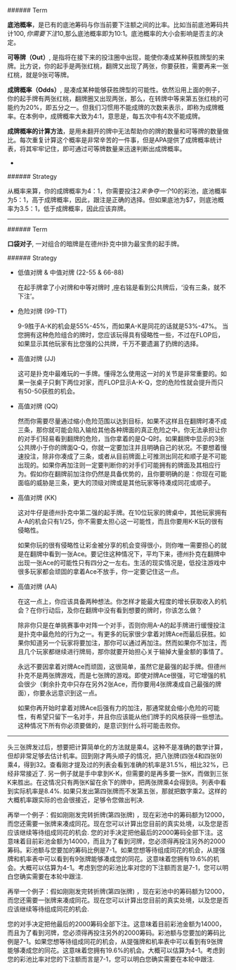 #####\# Term

**底池概率**，是已有的底池筹码与你当前要下注额之间的比率。比如当前底池筹码共计$100,你需要下注$10,那么底池概率即为10:1。底池概率的大小会影响是否主的决定。

**可等牌（Out）**, 是指将在接下来的投注圈中出现，能使你凑成某种获胜牌型的来牌。比方说，你的起手是两张红桃，翻牌又出现了两张，你要获胜，需要再来一张红桃，就是9张可等牌。

**成牌概率（Odds）**, 是凑成某种能够获胜牌型的可能性。依然沿用上面的例子，你的起手牌有两张红桃，翻牌圈又出现两张，那么，在转牌中等来第五张红桃的可能约为20%，即五分之一。但我们习惯用不能成牌的次数来表示，即称为成牌概率。在本例中，成牌概率大致为4:1，意思是，每五次中有4次不能成牌。

**成牌概率的计算方法**，是用未翻开的牌中无法帮助你的牌的数量和可等牌的数量做比。每次重复计算这个概率是非常辛苦的一件事，但是APA提供了成牌概率统计表，将其牢牢记住，即可通过可等牌数量来迅速判断出成牌概率。

-

#####\# Strategy

从概率来算，你的成牌概率为4：1，你需要投注$2来争夺一个$10的彩池，底池概率为5：1，高于成牌概率，因此，跟注是正确的选择。但如果底池为$7，则底池概率为3.5：1，低于成牌概率，因此应该弃牌。

- - -

#####\# Term

**口袋对子**, 一对组合的暗牌是在德州扑克中排为最宝贵的起手牌。

#####\# Strategy

- 低值对牌 & 中值对牌 (22-55 & 66-88)

  在起手牌拿了小对牌和中等对牌时 ,座右铭是看到公共牌后，‘没有三条，就不下注’。

- 危险对牌 (99-TT)

  9-9胜于A-K的机会是55%-45%，而如果A-K是同花的话就是53%-47%。
  当您拥有这种危险组合的牌时，您应该玩得具有侵略性一些，不过在FLOP后，如果显示其他玩家有比您强的公共牌，千万不要遗漏了扔牌的选择。

- 高值对牌 (JJ)

  这可是扑克中最难玩的一手牌。懂得怎么使用这一对的关节是非常重要的。如果一张桌子只剩下两位对家，而FLOP显示A-K-Q，您的危险性就会提升而只有50-50获胜的机会。

- 高值对牌 (QQ)

  然而你需要尽量通过缩小危险范围以达到目标，如果不这样且在翻牌时凑不成三条，那你就可能会陷入输给其他各种牌面的真正危险之中。你无法承担让你的对手们轻易看到翻牌的危险，当你拿着的是Q-Q时。如果翻牌中显示的3张公共牌小于你的牌面Q-Q，你就一定要加注并且明确自己的状况。不要想着慢速投注，除非你凑成了三条，或者从目前牌面上可推测出同花和顺子是不可能出现的。如果你再加注则一定要判断你的对手们可能拥有的牌面及其相应行为。假如你在翻牌前加注你仍然是具备优势的，且你要明确的是：你现在可能面临的威胁是三条，更大的顶级对牌或是其他玩家等待凑成同花或顺子。

- 高值对牌 (KK)

  这对牛仔是德州扑克中第二强的起手牌。在10位玩家的牌桌中，其他玩家拥有A-A的机会只有1/25，你不需要太担心这一可能性，而且你要用K-K玩的很有侵略性。

  如果你玩的很有侵略性让彩金被分享的机会变得很小，则你唯一需要担心的就是在翻牌中看到一张Ace。要记住这种情况下，平均下来，德州扑克在翻牌中出现一张Ace的可能性只有四分之一左右。生活的现实情况是，低投注游戏中很多玩家都会顽固的拿着Ace不放手，你一定要记住这一点。

- 高值对牌 (AA)

  在这一点上，你应该具备两种想法。你怎样才能最大程度的增长获取收入的机会？在你行动后，及你在翻牌中没有看到想要的牌时，你该怎么做？

  除非你只是在单挑赛事中对阵一个对手，否则你用A-A的起手牌进行缓慢投注是扑克中最危险的行为之一。有更多的玩家很少拿着对牌Ace而最后获胜。如果你知道另一个玩家将要加注，那你可以通过再加注。然而如果你不加注，而且几个玩家都继续进行牌局，那你就要开始担心关于输掉大量金额的事情了。

  永远不要因拿着对牌Ace而顽固，这很简单，虽然它是最强的起手牌。但德州扑克不是两张牌游戏，而是七张牌的游戏。即使对牌Ace很强，可它增强的机会很少（剩余扑克中只存在另外2张Ace，而你要用4张牌凑成自己最强的牌面），你要永远意识到这一点。

  如果你再开始时拿着对牌Ace后强有力的加注，那通常就会缩小危险的可能性，有希望只留下一名对手，并且你应该能从他们牌手的风格获得一些想法。这种情况下所有你必须要做的，是意识到什么将可能击败你。

- - -

头三张牌发过后，想要把计算简单化的方法就是乘4。这种不是准确的数学计算，但却非常足够去估计机率。回到刚才两头顺子的情况，把八张牌(四张4和四张9) 乘4，得到32。查看刚才提及过的列表会看到准确的机率是31.5%，相比32%，已经非常接近了.
另一例子就是手中拿到K-K，但需要的是再多要一张K，而做到三张K来胜出。在这情况只有两张K留在余下的牌中，把两张牌乘4会得到8。列表中看到实际机率是8.4%.
如果只发出第四张牌而不发第五张，那就把数字乘2。这样的大概机率跟实际的也会很接近，足够令您做出判决.

再举一个例子：假如刚刚发完转折牌(第四张牌) ，现在彩池中的筹码额为12000，而您还需要一张牌来凑成同花。现在您可以计算出您目前的真实处境，以及您是否应该继续等待组成同花的机会.
您的对手决定把他最后的2000筹码全部下注。这意味着目前彩池金额为14000，而且为了看到河牌，您必须得再投注另外的2000筹码。彩池额与您要加的筹码比例是7-1。如果您想等待组成同花的机会，从提强牌和机率表中可以看到有9张牌能够凑成您的同花。这意味着您拥有19.6%的机会。大概可以估算为4-1。考虑到您的彩池比率对您的下注额而言是7-1，您可以明白您确实需要在本轮中跟注.

再举一个例子：假如刚刚发完转折牌(第四张牌) ，现在彩池中的筹码额为12000，而您还需要一张牌来凑成同花。现在您可以计算出您目前的真实处境，以及您是否应该继续等待组成同花的机会.

您的对手决定把他最后的2000筹码全部下注。这意味着目前彩池金额为14000，而且为了看到河牌，您必须得再投注另外的2000筹码。彩池额与您要加的筹码比例是7-1。如果您想等待组成同花的机会，从提强牌和机率表中可以看到有9张牌能够凑成您的同花。这意味着您拥有19.6%的机会。大概可以估算为4-1。考虑到您的彩池比率对您的下注额而言是7-1，您可以明白您确实需要在本轮中跟注.

